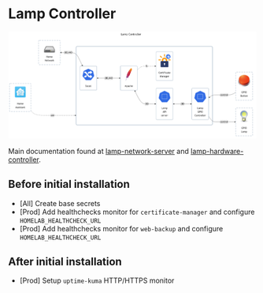 # Lamp Controller

![diagram](../../docs/diagrams/out/apps/lamp-controller.png)

Main documentation found at
[lamp-network-server](../../docker-images/custom/lamp-network-server/README.md)
and
[lamp-hardware-controller](../../docker-images/custom/lamp-hardware-controller/README.md).

## Before initial installation

- \[All\] Create base secrets
- \[Prod\] Add healthchecks monitor for `certificate-manager` and configure `HOMELAB_HEALTHCHECK_URL`
- \[Prod\] Add healthchecks monitor for `web-backup` and configure `HOMELAB_HEALTHCHECK_URL`

## After initial installation

- \[Prod\] Setup `uptime-kuma` HTTP/HTTPS monitor
